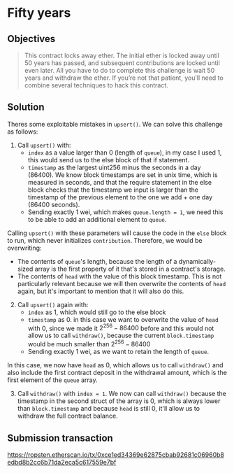 # Fifty years

## Objectives

>This contract locks away ether. The initial ether is locked away until 50 years has passed, and subsequent contributions are locked until even later.
>All you have to do to complete this challenge is wait 50 years and withdraw the ether. If you’re not that patient, you’ll need to combine several techniques to hack this contract.

## Solution

Theres some exploitable mistakes in `upsert()`. We can solve this challenge as follows:

1. Call `upsert()` with:
   + `index` as a value larger than 0 (length of `queue`), in my case I used 1, this would send us to the else block of that if statement.
   + `timestamp` as the largest uint256 minus the seconds in a day (86400). We know block timestamps are set in unix time, which is measured in seconds, and that the require statement in the else block checks that the timestamp we input is larger than the timestamp of the previous element to the one we add + one day (86400 seconds).
   + Sending exactly 1 wei, which makes `queue.length = 1`, we need this to be able to add an additional element to `queue`. 

Calling `upsert()` with these parameters will cause the code in the `else` block to run, which never initializes `contribution`. Therefore, we would be overwriting:
* The contents of `queue`'s length, because the length of a dynamically-sized array is the first property of it that's stored in a contract's storage.
* The contents of `head` with the value of this block timestamp. This is not particularly relevant because we will then overwrite the contents of `head` again, but it's important to mention that it will also do this.

2. Call `upsert()` again with:
    + `index` as 1, which would still go to the else block
    + `timestamp` as 0. in this case we want to overwrite the value of `head` with 0, since we made it $2^{256} - 86400$ before and this would not allow us to call `withdraw()`, because the current `block.timestamp` would be much smaller than $2^{256} - 86400$
    + Sending exactly 1 wei, as we want to retain the length of `queue`.

In this case, we now have `head` as 0, which allows us to call `withdraw()` and also include the first contract deposit in the withdrawal amount, which is the first element of the `queue` array.

3. Call `withdraw()` with `index = 1`. We now can call `withdraw()` because the timestamp in the second struct of the array is 0, which is always lower than `block.timestamp` and because `head` is still 0, it'll allow us to withdraw the full contract balance.

## Submission transaction

https://ropsten.etherscan.io/tx/0xce1ed34369e62875cbab92681c06960b8edbd8b2cc6b71da2eca5c617559e7bf

